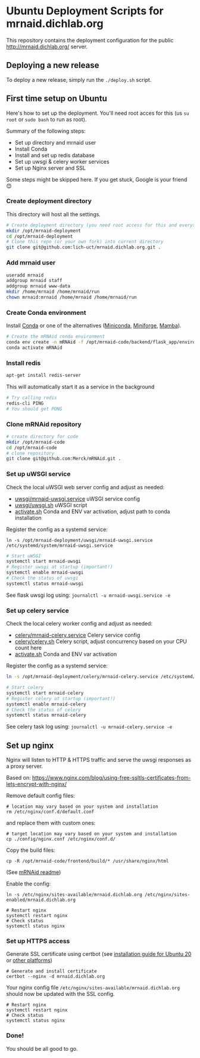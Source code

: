 # Ubuntu Deployment Scripts for mrnaid.dichlab.org

This repository contains the deployment configuration for the public http://mrnaid.dichlab.org/ server.


## Deploying a new release

To deploy a new release, simply run the `./deploy.sh` script. 

## First time setup on Ubuntu

Here's how to set up the deployment. You'll need root acces for this (us `su root` or `sudo bash` to run as root).

Summary of the following steps:
- Set up directory and mrnaid user
- Install Conda
- Install and set up redis database
- Set up uwsgi & celery worker services
- Set up Nginx server and SSL

Some steps might be skipped here. If you get stuck, Google is your friend 😊

### Create deployment directory

This directory will host all the settings.

```bash
# Create deployment directory (you need root access for this and everything that follows)
mkdir /opt/mrnaid-deployment
cd /opt/mrnaid-deployment
# Clone this repo (or your own fork) into current directory
git clone git@github.com:lich-uct/mrnaid.dichlab.org.git .
```


### Add mrnaid user

```bash
useradd mrnaid
addgroup mrnaid staff
addgroup mrnaid www-data
mkdir /home/mrnaid /home/mrnaid/run
chown mrnaid:mrnaid /home/mrnaid /home/mrnaid/run
```

### Create Conda environment

Install [Conda](https://docs.conda.io/projects/conda/en/latest/user-guide/install/download.html) or one of the alternatives ([Miniconda](https://docs.conda.io/en/latest/miniconda.html), [Miniforge](https://github.com/conda-forge/miniforge), [Mamba](https://github.com/mamba-org/mamba)).

```bash
# Create the mRNAid conda environment
conda env create -n mRNAid -f /opt/mrnaid-code/backend/flask_app/environment.yml
conda activate mRNAid

```

### Install redis

```bash
apt-get install redis-server
```

This will automatically start it as a service in the background

```bash
# Try calling redis
redis-cli PING
# You should get PONG
```

### Clone mRNAid repository
```bash
# create directory for code
mkdir /opt/mrnaid-code
cd /opt/mrnaid-code
# clone repository
git clone git@github.com:Merck/mRNAid.git .
```




### Set up uWSGI service

Check the local uWSGI web server config and adjust as needed: 

- [uwsgi/mrnaid-uwsgi.service](uwsgi/mrnaid-uwsgi.service) uWSGI service config
- [uwsgi/uwsgi.sh](uwsgi/uwsgi.sh) uWSGI script
- [activate.sh](activate.sh) Conda and ENV var activation, adjust path to conda installation

Register the config as a systemd service:

```
ln -s /opt/mrnaid-deployment/uwsgi/mrnaid-uwsgi.service /etc/systemd/system/mrnaid-uwsgi.service
```

```bash
# Start uWSGI
systemctl start mrnaid-uwsgi
# Register uwsgi at startup (important!)
systemctl enable mrnaid-uwsgi
# Check the status of uwsgi
systemctl status mrnaid-uwsgi
```

See flask uwsgi log using: `journalctl -u mrnaid-uwsgi.service -e`

### Set up celery service

Check the local celery worker config and adjust as needed: 

- [celery/mrnaid-celery.service](celery/mrnaid-celery.service) Celery service config
- [celery/celery.sh](celery/celery.sh) Celery script, adjust concurrency based on your CPU count here
- [activate.sh](activate.sh) Conda and ENV var activation

Register the config as a systemd service:

```bash
ln -s /opt/mrnaid-deployment/celery/mrnaid-celery.service /etc/systemd/system/mrnaid-celery.service
```

```bash
# Start celery
systemctl start mrnaid-celery
# Register celery at startup (important!)
systemctl enable mrnaid-celery
# Check the status of celery
systemctl status mrnaid-celery
```

See celery task log using: `journalctl -u mrnaid-celery.service -e`

## Set up nginx

Nginx will listen to HTTP & HTTPS traffic and serve the uwsgi responses as a proxy server.

Based on: https://www.nginx.com/blog/using-free-ssltls-certificates-from-lets-encrypt-with-nginx/

Remove default config files:
```
# location may vary based on your system and installation
rm /etc/nginx/conf.d/default.conf
```
and replace them with custom ones:
```
# target location may vary based on your system and installation
cp ./config/nginx.conf /etc/nginx/conf.d/
```
Copy the build files:
```
cp -R /opt/mrnaid-code/frontend/build/* /usr/share/nginx/html
```
(See [mRNAid readme](https://github.com/Merck/mRNAid))

Enable the config:

```
ln -s /etc/nginx/sites-available/mrnaid.dichlab.org /etc/nginx/sites-enabled/mrnaid.dichlab.org
```

```
# Restart nginx
systemctl restart nginx
# Check status
systemctl status nginx
```

### Set up HTTPS access

Generate SSL certificate using certbot 
(see [installation guide for Ubuntu 20](https://certbot.eff.org/lets-encrypt/ubuntufocal-nginx) 
or [other platforms](https://certbot.eff.org/instructions))

```
# Generate and install certificate
certbot --nginx -d mrnaid.dichlab.org
```

Your nginx config file `/etc/nginx/sites-available/mrnaid.dichlab.org` should now be updated with the SSL config.

```
# Restart nginx
systemctl restart nginx
# Check status
systemctl status nginx
```

### Done!

You should be all good to go. 
